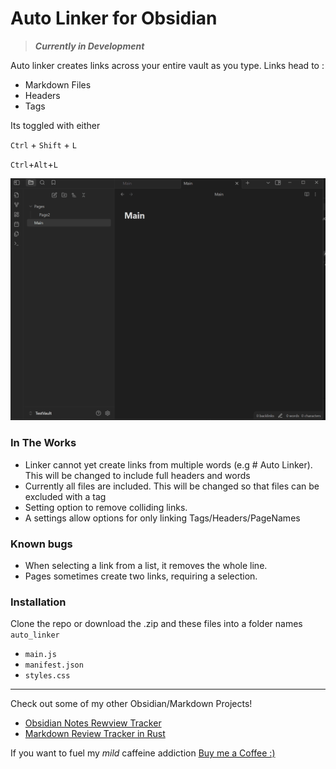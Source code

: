 # Auto Linker for Obsidian 
> ***Currently in Development*** 

Auto linker creates links across your entire vault as you type. Links head to :
- Markdown Files
- Headers
- Tags

Its toggled with either

`Ctrl` + `Shift` + `L`

`Ctrl`+`Alt`+`L`

![Usage Example](./Docs/Auto_Linker.gif)

### In The Works
- Linker cannot yet create links from multiple words (e.g # Auto Linker). This will be changed to include full headers and words
- Currently all files are included. This will be changed so that files can be excluded with a tag
- Setting option to remove colliding links.
- A settings allow options for only linking Tags/Headers/PageNames

### Known bugs
 - When selecting a link from a list, it removes the whole line.
 - Pages sometimes create two links, requiring a selection.
 

### Installation 
Clone the repo or download the .zip and these files into a folder names `auto_linker`
- `main.js`
- `manifest.json`
- `styles.css`

---

Check out some of my other Obsidian/Markdown Projects!
- [Obsidian Notes Rewview Tracker](https://github.com/ThomasChambers15243/Obsidian-Review-Tracker)
- [Markdown Review Tracker in Rust](https://github.com/ThomasChambers15243/Review-Tracker)

If you want to fuel my *mild* caffeine addiction
[Buy me a Coffee :)](https://www.buymeacoffee.com/TomChambers)
